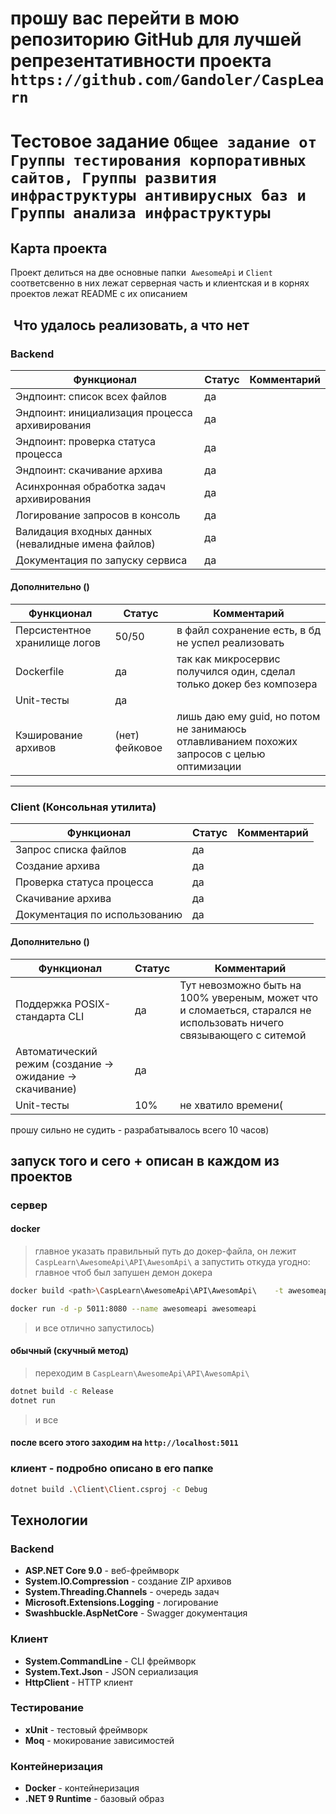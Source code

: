 # прошу вас перейти в мою репозиторию GitHub для лучшей репрезентативности проекта `https://github.com/Gandoler/CaspLearn`

# Тестовое задание `Общее задание от Группы тестирования корпоративных сайтов, Группы развития инфраструктуры антивирусных баз и Группы анализа инфраструктуры`

## Карта проекта

Проект делиться на две основные папки  `AwesomeApi` и `Client` соответсвенно в них лежат серверная часть и клиентская и в корнях проектов лежат README с их описанием

##  Что удалось реализовать, а что нет

### Backend

| Функционал | Статус | Комментарий |
|------------|--------|--------------|
| Эндпоинт: список всех файлов | да | |
| Эндпоинт: инициализация процесса архивирования | да | |
| Эндпоинт: проверка статуса процесса | да | |
| Эндпоинт: скачивание архива | да | |
| Асинхронная обработка задач архивирования | да | |
| Логирование запросов в консоль | да | |
| Валидация входных данных (невалидные имена файлов) | да | |
| Документация по запуску сервиса | да | |

#### Дополнительно ()

| Функционал | Статус | Комментарий |
|------------|--------|--------------|
| Персистентное хранилище логов  | 50/50 | в файл сохранение есть, в бд не успел реализовать |
| Dockerfile | да | так как микросервис получился один, сделал только докер без композера|
| Unit-тесты | да | |
| Кэширование архивов | (нет) фейковое | лишь даю ему guid, но потом не занимаюсь отлавливанием похожих запросов с целью оптимизации |

---

### Client (Консольная утилита)

| Функционал | Статус | Комментарий |
|------------|--------|--------------|
| Запрос списка файлов | да | |
| Создание архива | да | |
| Проверка статуса процесса | да | |
| Скачивание архива | да | |
| Документация по использованию | да | |

#### Дополнительно ()

| Функционал | Статус | Комментарий |
|------------|--------|--------------|
| Поддержка POSIX-стандарта CLI | да | Тут невозможно быть на 100%  увереным, может что и сломаеться, старался не использовать ничего связывающего с ситемой|
| Автоматический режим (создание → ожидание → скачивание) | да | |
| Unit-тесты | 10% | не хватило времени(|

прошу сильно не судить - разрабатывалось всего 10 часов)

## запуск того и сего + описан в каждом из проектов

### сервер

#### docker

> главное указать правильный путь до докер-файла, он лежит `CaspLearn\AwesomeApi\API\AwesomApi\` а запустить откуда угодно: главное чтоб был запушен демон докера

```bash
docker build <path>\CaspLearn\AwesomeApi\API\AwesomApi\    -t awesomeapi

docker run -d -p 5011:8080 --name awesomeapi awesomeapi

```

> и все отлично запустилось)


#### обычный (скучный метод)

> переходим в `CaspLearn\AwesomeApi\API\AwesomApi\`

```bash
dotnet build -c Release
dotnet run
```

> и все

#### после всего этого заходим на `http://localhost:5011`


### клиент - подробно описано в его папке

```bash
dotnet build .\Client\Client.csproj -c Debug
```

##  Технологии

### Backend
- **ASP.NET Core 9.0** - веб-фреймворк
- **System.IO.Compression** - создание ZIP архивов
- **System.Threading.Channels** - очередь задач
- **Microsoft.Extensions.Logging** - логирование
- **Swashbuckle.AspNetCore** - Swagger документация

### Клиент
- **System.CommandLine** - CLI фреймворк
- **System.Text.Json** - JSON сериализация
- **HttpClient** - HTTP клиент

### Тестирование
- **xUnit** - тестовый фреймворк
- **Moq** - мокирование зависимостей

### Контейнеризация
- **Docker** - контейнеризация
- **.NET 9 Runtime** - базовый образ
